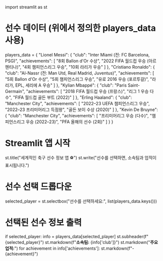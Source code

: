 import streamlit as st

# 선수 데이터 (위에서 정의한 players_data 사용)
players_data = {
    "Lionel Messi": {
        "club": "Inter Miami (전: FC Barcelona, PSG)",
        "achievements": [
            "8회 Ballon d'Or 수상",
            "2022 FIFA 월드컵 우승 (아르헨티나)",
            "4회 챔피언스리그 우승",
            "10회 라리가 우승"
        ]
    },
    "Cristiano Ronaldo": {
        "club": "Al-Nassr (전: Man Utd, Real Madrid, Juventus)",
        "achievements": [
            "5회 Ballon d'Or 수상",
            "5회 챔피언스리그 우승",
            "유로 2016 우승 (포르투갈)",
            "라리가, EPL, 세리에 A 우승"
        ]
    },
    "Kylian Mbappé": {
        "club": "Paris Saint-Germain",
        "achievements": [
            "2018 FIFA 월드컵 우승 (프랑스)",
            "리그 1 우승 다수",
            "FIFA 월드컵 골든 부트 (2022)"
        ]
    },
    "Erling Haaland": {
        "club": "Manchester City",
        "achievements": [
            "2022–23 UEFA 챔피언스리그 우승",
            "2022–23 프리미어리그 득점왕",
            "골든 보이 수상 (2020)"
        ]
    },
    "Kevin De Bruyne": {
        "club": "Manchester City",
        "achievements": [
            "프리미어리그 우승 (다수)",
            "챔피언스리그 우승 (2022–23)",
            "PFA 올해의 선수 (2회)"
        ]
    }
}

# Streamlit 앱 시작
st.title("세계적인 축구 선수 정보 앱 ⚽")
st.write("선수를 선택하면, 소속팀과 업적이 표시됩니다.")

# 선수 선택 드롭다운
selected_player = st.selectbox("선수를 선택하세요:", list(players_data.keys()))

# 선택된 선수 정보 출력
if selected_player:
    info = players_data[selected_player]
    st.subheader(f"{selected_player}")
    st.markdown(f"**소속팀:** {info['club']}")
    st.markdown("**주요 업적:**")
    for achievement in info['achievements']:
        st.markdown(f"- {achievement}")

